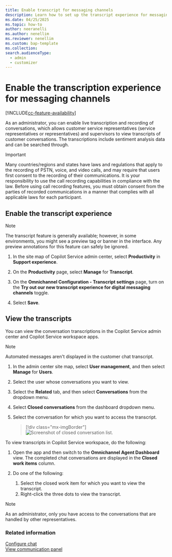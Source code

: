 ```yaml
---
title: Enable transcript for messaging channels
description: Learn how to set up the transcript experience for messaging channels in Omnichannel for Customer Service.
ms.date: 04/25/2025
ms.topic: how-to
author: neeranelli
ms.author: nenellim
ms.reviewer: nenellim
ms.custom: bap-template
ms.collection:
search.audienceType: 
  - admin
  - customizer
---
```


# Enable the transcription experience for messaging channels

[!INCLUDE[cc-feature-availability](../../includes/cc-feature-availability.md)]

As an administrator, you can enable live transcription and recording of conversations, which allows customer service representatives (service representatives or representatives) and supervisors to view transcripts of customer conversations. The transcriptions include sentiment analysis data and can be searched through.

> [!IMPORTANT]
> Many countries/regions and states have laws and regulations that apply to the recording of PSTN, voice, and video calls, and may require that users first consent to the recording of their communications. It is your responsibility to use the call recording capabilities in compliance with the law. Before using call recording features, you must obtain consent from the parties of recorded communications in a manner that complies with all applicable laws for each participant.

## Enable the transcript experience

> [!NOTE]
> The transcript feature is generally available; however, in some environments, you might see a preview tag or banner in the interface. Any preview annotations for this feature can safely be ignored.

1. In the site map of Copilot Service admin center, select **Productivity** in **Support experience**.

1. On the **Productivity** page, select **Manage** for **Transcript**.

1. On the **Omnichannel Configuration - Transcript settings** page, turn on the **Try out our new transcript experience for digital messaging channels** toggle.

1. Select **Save**.

## View the transcripts
You can view the conversation transcriptions in the Copilot Service admin center and Copilot Service workspace apps.
> [!NOTE]
> Automated messages aren't displayed in the customer chat transcript.

1. In the admin center site map, select **User management**, and then select **Manage** for **Users**.
2. Select the user whose conversations you want to view.
3. Select the **Related** tab, and then select **Conversations** from the dropdown menu.
4. Select **Closed conversations** from the dashboard dropdown menu.
5. Select the conversation for which you want to access the transcript.
  
   > [!div class="mx-imgBorder"]
   > ![Screenshot of closed conversation list.](../media/voice-channel-conversations-list.png)

To view transcripts in Copilot Service workspace, do the following:

1. Open the app and then switch to the **Omnichannel Agent Dashboard** view. The completed chat conversations are displayed in the **Closed work items** column.
1. Do one of the following:<br>
 
   1. Select the closed work item for which you want to view the transcript.<br>
   1. Right-click the three dots to view the transcript.

> [!NOTE]
> As an administrator, only you have access to the conversations that are handled by other representatives.

### Related information

[Configure chat](../administer/add-chat-widget.md)  
[View communication panel](../use/oc-conversation-control.md)
